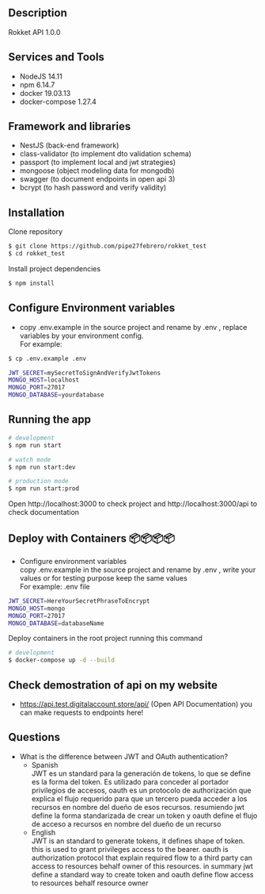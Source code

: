 ## Description

Rokket API 1.0.0
## Services and Tools
   
  - NodeJS 14.11 </br>
  - npm 6.14.7 </br>
  - docker 19.03.13 </br>
  - docker-compose 1.27.4
## Framework and libraries
  - NestJS (back-end framework)
  - class-validator (to implement dto validation schema)
  - passport (to implement local and jwt strategies)
  - mongoose (object modeling data for mongodb)
  - swagger (to document endpoints in open api 3)
  - bcrypt (to hash password and verify validity)
## Installation
Clone repository
```bash
$ git clone https://github.com/pipe27febrero/rokket_test
$ cd rokket_test
```
Install project dependencies 
```bash
$ npm install
```
## Configure Environment variables </br>
  - copy .env.example in the source project and rename by .env , replace variables by your environment config. </br>
      For example: </br>
```bash
$ cp .env.example .env
````
```bash
JWT_SECRET=mySecretToSignAndVerifyJwtTokens
MONGO_HOST=localhost
MONGO_PORT=27017
MONGO_DATABASE=yourdatabase
```

## Running the app

```bash
# development
$ npm run start

# watch mode
$ npm run start:dev

# production mode
$ npm run start:prod
```
Open http://localhost:3000 to check project and http://localhost:3000/api to check documentation
## Deploy with Containers 📦📦📦📦
- Configure environment variables </br>
    copy .env.example in the source project and rename by .env , write your values or for testing purpose keep the same values </br>
For example: .env file </br>

```bash
JWT_SECRET=HereYourSecretPhraseToEncrypt
MONGO_HOST=mongo
MONGO_PORT=27017
MONGO_DATABASE=databaseName
```
Deploy containers in the root project running this command
```bash
# development
$ docker-compose up -d --build
```
## Check demostration of api on my website
   - https://api.test.digitalaccount.store/api/   (Open API Documentation) you can make requests to endpoints here!
## Questions
  - What is the difference between JWT and OAuth authentication? </br>
      - Spanish </br>
         JWT es un standard para la generación de tokens, lo que se define es la forma del token. Es utilizado para conceder al portador privilegios de accesos, 
         oauth es un protocolo de authorización que explica el flujo requerido para que un tercero pueda acceder a los recursos en nombre del dueño de esos recursos.
         resumiendo jwt define la forma standarizada de crear un token y oauth define el flujo de acceso a recursos en nombre del dueño de un recurso
      - English </br>
          JWT is an standard to generate tokens, it defines shape of token. this is used to grant privileges access to the bearer.
          oauth is authorization protocol that explain required flow to a third party can access to resources behalf owner of this resources. 
          in summary jwt define a standard way to create token and oauth define flow access to resources behalf resource owner
